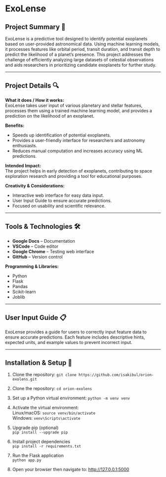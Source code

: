 # ExoLense

## Project Summary 📝
ExoLense is a predictive tool designed to identify potential exoplanets based on user-provided astronomical data. Using machine learning models, it processes features like orbital period, transit duration, and transit depth to predict the likelihood of a planet’s presence. This project addresses the challenge of efficiently analyzing large datasets of celestial observations and aids researchers in prioritizing candidate exoplanets for further study.

---

## Project Details 🔍
**What it does / How it works:**  
ExoLense takes user input of various planetary and stellar features, processes them using a trained machine learning model, and provides a prediction on the likelihood of an exoplanet.  

**Benefits:**  
- Speeds up identification of potential exoplanets.  
- Provides a user-friendly interface for researchers and astronomy enthusiasts.  
- Reduces manual computation and increases accuracy using ML predictions.  

**Intended Impact:**  
The project helps in early detection of exoplanets, contributing to space exploration research and providing a tool for educational purposes.

**Creativity & Considerations:**  
- Interactive web interface for easy data input.  
- User Input Guide to ensure accurate predictions.  
- Focused on usability and scientific relevance.  

---

## Tools & Technologies 🛠️
- **Google Docs** – Documentation  
- **VSCode** – Code editor  
- **Google Chrome** – Testing web interface  
- **GitHub** – Version control  

**Programming & Libraries:**  
- Python  
- Flask  
- Pandas  
- Scikit-learn  
- Joblib  

---


## User Input Guide 📋
ExoLense provides a guide for users to correctly input feature data to ensure accurate predictions. Each feature includes descriptive hints, expected units, and example values to prevent incorrect input.

---

## Installation & Setup 🚀

1. Clone the repository:
`git clone https://github.com/isakibul/orion-exolens.git`

2. Clone the repository:
`cd orion-exolens`

3. Set up a Python virtual environment:
`python -m venv venv`

4. Activate the virtual environment:<br>
Linux/macOS: `source venv/bin/activate`<br>
Windows: `venv\Scripts\activate`

5. Upgrade pip (optional)<br>
`pip install --upgrade pip`

6. Install project dependencies<br>
`pip install -r requirements.txt`

7. Run the Flask application<br>
`python app.py`

8. Open your browser then navigate to: http://127.0.0.1:5000

